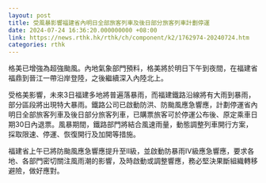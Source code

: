 ```yaml
---
layout: post
title: 受風暴影響福建省內明日全部旅客列車及後日部分旅客列車計劃停運
date: 2024-07-24 16:36:20.000000000 +08:00
link: https://news.rthk.hk/rthk/ch/component/k2/1762974-20240724.htm
categories: rthk
---
```


格美已增強為超強颱風。內地氣象部門預料，格美將於明日下午到夜間，在福建省福鼎到晉江一帶沿岸登陸，之後繼續深入內陸北上。

受格美影響，未來3日福建多地將普遍落暴雨，而福建鐵路沿線將有大雨到暴雨，部分區段將出現特大暴雨。鐵路公司已啟動防洪、防颱風應急響應，計劃停運省內明日全部旅客列車及後日部分旅客列車，已購票旅客可於停運公布後、原定乘車日期30日內退票。風暴期間，鐵路部門將結合風速雨量，動態調整列車開行方案，採取限速、停運、恢復開行及加開等措施。

福建省上午已將防颱風應急響應提升至Ⅱ級，並啟動防暴雨Ⅳ級應急響應，要求各地、各部門密切關注風雨潮的影響，及時啟動或調整響應，務必堅決果斷組織轉移避險，做好應對。
